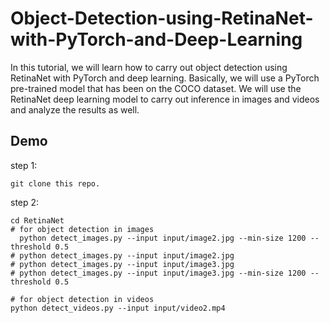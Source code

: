 # Object-Detection-using-RetinaNet-with-PyTorch-and-Deep-Learning

In this tutorial, we will learn how to carry out object detection using RetinaNet with PyTorch and deep learning. Basically, we will use a PyTorch pre-trained model that has been on the COCO dataset. We will use the RetinaNet deep learning model to carry out inference in images and videos and analyze the results as well.

## Demo
step 1: 
```
git clone this repo.
```
step 2: 
```
cd RetinaNet
# for object detection in images
  python detect_images.py --input input/image2.jpg --min-size 1200 --threshold 0.5
# python detect_images.py --input input/image2.jpg
# python detect_images.py --input input/image3.jpg
# python detect_images.py --input input/image3.jpg --min-size 1200 --threshold 0.5

# for object detection in videos
python detect_videos.py --input input/video2.mp4

```
